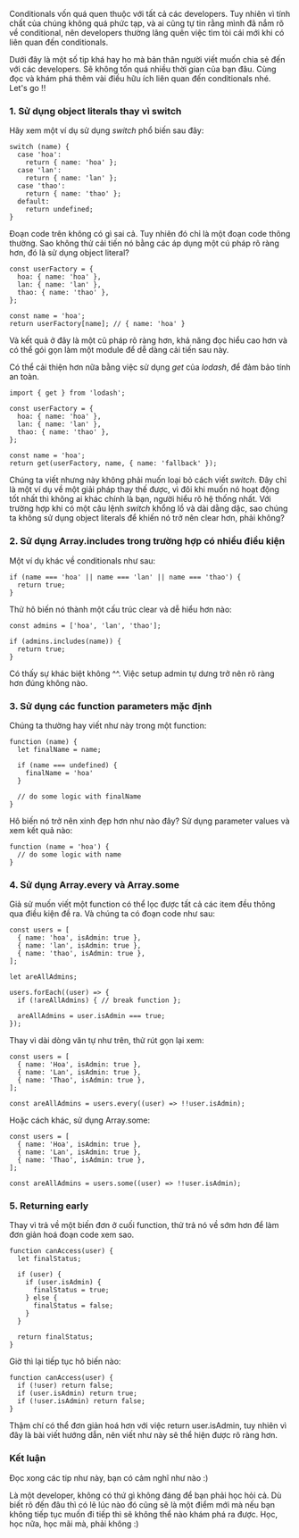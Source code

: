 Conditionals vốn quá quen thuộc với tất cả các developers. Tuy nhiên vì tính chất của chúng không quá phức tạp, và ai cũng tự tin rằng mình đã nắm rõ về conditional, nên developers thường lãng quên việc tìm tòi cái mới khi có liên quan đến conditionals. 

Dưới đây là một số tip khá hay ho mà bản thân người viết muốn chia sẻ đến với các developers. Sẽ không tốn quá nhiều thời gian của bạn đâu. Cùng đọc và khám phá thêm vài điều hữu ích liên quan đến conditionals nhé. Let's go !!

### 1. Sử dụng object literals thay vì switch

Hãy xem một ví dụ sử dụng *switch* phổ biến sau đây:

```
switch (name) {
  case 'hoa':
    return { name: 'hoa' };
  case 'lan':
    return { name: 'lan' };
  case 'thao':
    return { name: 'thao' };
  default:
    return undefined;
}
```

Đoạn code trên không có gì sai cả. Tuy nhiên đó chỉ là một đoạn code thông thường. Sao không thử cải tiến nó bằng các áp dụng một cú pháp rõ ràng hơn, đó là sử dụng object literal?

```
const userFactory = {
  hoa: { name: 'hoa' },
  lan: { name: 'lan' },
  thao: { name: 'thao' },
};

const name = 'hoa';
return userFactory[name]; // { name: 'hoa' }
```

Và kết quả ở đây là một cũ pháp rõ ràng hơn, khả năng đọc hiểu cao hơn và có thể gói gọn làm một module để dễ dàng cải tiến sau này.

Có thể cải thiện hơn nữa bằng việc sử dụng *get* của *lodash*, để đảm bảo tính an toàn.

```
import { get } from 'lodash';

const userFactory = {
  hoa: { name: 'hoa' },
  lan: { name: 'lan' },
  thao: { name: 'thao' },
};

const name = 'hoa';
return get(userFactory, name, { name: 'fallback' });
```

Chúng ta viết nhưng này không phải muốn loại bỏ cách viết *switch*. Đây chỉ là một ví dụ về một giải pháp thay thế được, vì đôi khi muốn nó hoạt động tốt nhất thì không ai khác chính là bạn, người hiểu rõ hệ thống nhất. Với trường hợp khi có một câu lệnh *switch* khổng lồ và dài dằng dặc, sao chúng ta không sử dụng object literals để khiến nó trở nên clear hơn, phải không?

### 2. Sử dụng Array.includes trong trường hợp có nhiều điều kiện
Một ví dụ khác về conditionals như sau:

```
if (name === 'hoa' || name === 'lan' || name === 'thao') {
  return true;
}
```

Thử hô biến nó thành một cấu trúc clear và dễ hiểu hơn nào:

```
const admins = ['hoa', 'lan', 'thao'];

if (admins.includes(name)) {
  return true;
}
```

Có thấy sự khác biệt không ^^. Việc setup admin tự dưng trở nên rõ ràng hơn đúng không nào.

### 3. Sử dụng các function parameters mặc định

Chúng ta thường hay viết như này trong một function:

```
function (name) {
  let finalName = name;

  if (name === undefined) {
    finalName = 'hoa'
  }

  // do some logic with finalName
}
```

Hô biến nó trở nên xinh đẹp hơn như nào đây?  Sử dụng parameter values và xem kết quả nào:

```
function (name = 'hoa') {
  // do some logic with name
}
```

### 4. Sử dụng Array.every và Array.some
Giả sử muốn viết một function có thể lọc được tất cả các item đều thông qua điều kiện đề ra. Và chúng ta có đoạn code như sau:

```
const users = [
  { name: 'hoa', isAdmin: true },
  { name: 'lan', isAdmin: true },
  { name: 'thao', isAdmin: true },
];

let areAllAdmins;

users.forEach((user) => {
  if (!areAllAdmins) { // break function };

  areAllAdmins = user.isAdmin === true;
});
```

Thay vì dài dòng văn tự như trên, thử rút gọn lại xem:

```
const users = [
  { name: 'Hoa', isAdmin: true },
  { name: 'Lan', isAdmin: true },
  { name: 'Thao', isAdmin: true },
];

const areAllAdmins = users.every((user) => !!user.isAdmin);
```

Hoặc cách khác, sử dụng Array.some:

```
const users = [
  { name: 'Hoa', isAdmin: true },
  { name: 'Lan', isAdmin: true },
  { name: 'Thao', isAdmin: true },
];

const areAllAdmins = users.some((user) => !!user.isAdmin);
```

### 5. Returning early
Thay vì trả về một biến đơn ở cuối function, thử trả nó về sớm hơn để làm đơn giản hoá đoạn code xem sao.

```
function canAccess(user) {
  let finalStatus;

  if (user) {
    if (user.isAdmin) {
      finalStatus = true;
    } else {
      finalStatus = false;
    }
  }

  return finalStatus;
}
```

Giờ thì lại tiếp tục hô biến nào:

```
function canAccess(user) {
  if (!user) return false;
  if (user.isAdmin) return true;
  if (!user.isAdmin) return false;
}
```

Thậm chí có thể đơn giản hoá hơn với việc return user.isAdmin, tuy nhiên vì đây là bài viết hướng dẫn, nên viết như này sẽ thể hiện được rõ ràng hơn.

### Kết luận
Đọc xong các tip như này, bạn có cảm nghĩ như nào :)

Là một developer, không có thứ gì không đáng để bạn phải học hỏi cả. Dù biết rõ đến đâu thì có lẽ lúc nào đó cũng sẽ là một điểm mới mà nếu bạn không tiếp tục muốn đi tiếp thì sẽ không thể nào khám phá ra được. Học, học nữa, học mãi mà, phải không :)